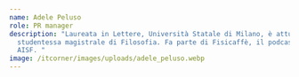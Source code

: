 ```yaml
---
name: Adele Peluso
role: PR manager
description: "Laureata in Lettere, Università Statale di Milano, è attualmente
  studentessa magistrale di Filosofia. Fa parte di Fisicaffè, il podcast di
  AISF. "
image: /itcorner/images/uploads/adele_peluso.webp
---
```

